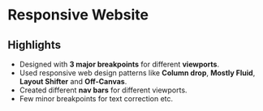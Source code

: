 # Responsive Website
## Highlights
* Designed with **3 major breakpoints** for different **viewports**.
* Used responsive web design patterns like **Column drop**, **Mostly Fluid**, **Layout Shifter** and **Off-Canvas**.
* Created different **nav bars** for different viewports.
* Few minor breakpoints for text correction etc.